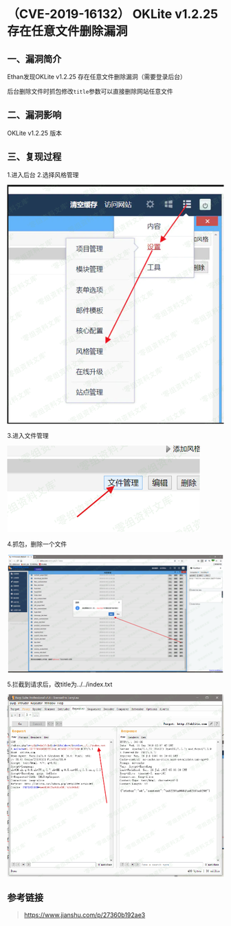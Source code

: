 （CVE-2019-16132） OKLite v1.2.25 存在任意文件删除漏洞
======================================================

一、漏洞简介
------------

Ethan发现OKLite v1.2.25 存在任意文件删除漏洞（需要登录后台）

后台删除文件时抓包修改`title`参数可以直接删除网站任意文件

二、漏洞影响
------------

OKLite v1.2.25 版本

三、复现过程
------------

1.进入后台 2.选择风格管理

![](./.resource/(CVE-2019-16132)OKLitev1.2.25存在任意文件删除漏洞/media/rId24.png)

3.进入文件管理

![](./.resource/(CVE-2019-16132)OKLitev1.2.25存在任意文件删除漏洞/media/rId25.png)

4.抓包，删除一个文件

![](./.resource/(CVE-2019-16132)OKLitev1.2.25存在任意文件删除漏洞/media/rId26.png)

5.拦截到请求后，改title为../../index.txt

![](./.resource/(CVE-2019-16132)OKLitev1.2.25存在任意文件删除漏洞/media/rId27.png)

参考链接
--------

> <https://www.jianshu.com/p/27360b192ae3>

